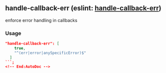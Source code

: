 <!-- Start:AutoDoc:: Modify `src/readme/rules.ts` and run `gulp readme` to update block -->
## handle-callback-err (eslint: [handle-callback-err](http://eslint.org/docs/rules/handle-callback-err))

enforce error handling in callbacks

### Usage

```json
"handle-callback-err": [
    true,
    "^(err|error|anySpecificError)$"
  ]
```;
<!-- End:AutoDoc -->
